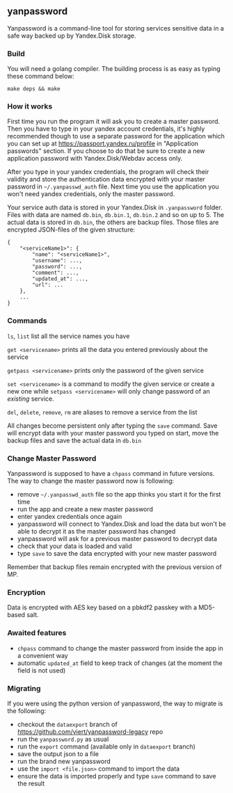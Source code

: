 ## yanpassword

Yanpassword is a command-line tool for storing services sensitive data in a safe way backed up by Yandex.Disk storage.

### Build

You will need a golang compiler. The building process is as easy as typing these command below:

```
make deps && make
```

### How it works

First time you run the program it will ask you to create a master password. Then you have to type in your yandex account credentials, it's highly recommended though to use a separate password for the application which you can set up at https://passport.yandex.ru/profile in "Application passwords" section. If you choose to do that be sure to create a new application password with Yandex.Disk/Webdav access only.

After you type in your yandex credentials, the program will check their validity and store the authentication data encrypted with your master password in `~/.yanpasswd_auth` file. Next time you use the application you won't need yandex credentials, only the master password.

Your service auth data is stored in your Yandex.Disk in `.yanpassword` folder. Files with data are named `db.bin`, `db.bin.1`, `db.bin.2` and so on up to 5. The actual data is stored in `db.bin`, the others are backup files. Those files are encrypted JSON-files of the given structure:

```
{
    "<serviceName1>": {
        "name": "<serviceName1>",
        "username": ...,
        "password": ...,
        "comment": ...,
        "updated_at": ...,
        "url": ...
    },
    ...
}
```

### Commands

`ls`, `list` list all the service names you have

`get <servicename>` prints all the data you entered previously about the service

`getpass <servicename>` prints only the password of the given service

`set <servicename>` is a command to modify the given service or create a new one while `setpass <servicename>` will only change password of an _existing_ service.

`del`, `delete`, `remove`, `rm` are aliases to remove a service from the list

All changes become persistent only after typing the `save` command. Save will encrypt data with your master password you typed on start, move the backup files and save the actual data in `db.bin`

### Change Master Password

Yanpassword is supposed to have a `chpass` command in future versions. The way to change the master password now is following:

- remove `~/.yanpasswd_auth` file so the app thinks you start it for the first time
- run the app and create a new master password
- enter yandex credentials once again
- yanpassword will connect to Yandex.Disk and load the data but won't be able to decrypt it as the master password has changed
- yanpassword will ask for a previous master password to decrypt data
- check that your data is loaded and valid
- type `save` to save the data encrypted with your new master password

Remember that backup files remain encrypted with the previous version of MP.

### Encryption

Data is encrypted with AES key based on a pbkdf2 passkey with a MD5-based salt.

### Awaited features

- `chpass` command to change the master password from inside the app in a convenient way
- automatic `updated_at` field to keep track of changes (at the moment the field is not used)

### Migrating

If you were using the python version of yanpassword, the way to migrate is the following:

- checkout the `dataexport` branch of https://github.com/viert/yanpassword-legacy repo
- run the `yanpassword.py` as usual
- run the `export` command (available only in `dataexport` branch)
- save the output json to a file
- run the brand new yanpassword
- use the `import <file.json>` command to import the data
- ensure the data is imported properly and type `save` command to save the result
